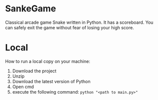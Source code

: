 # SankeGame
Classical arcade game Snake written in Python. It has a scoreboard. You can safely exit the game without fear of losing your high score.

# Local
How to run a local copy on your machine:

1. Download the project
2. Unzip
3. Download the latest version of Python
4. Open cmd
5. execute the following command:
`python "<path to main.py>"`
